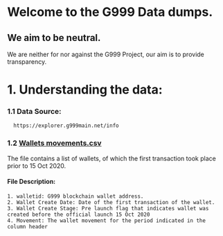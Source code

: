 # Welcome to the G999 Data dumps. 

## We aim to be neutral.
We are neither for nor against the G999 Project, our aim is to provide transparency. 



# 1. Understanding the data:

### 1.1 Data Source:

      https://explorer.g999main.net/info

### 1.2 [Wallets movements.csv](../main/Wallet%20movements.csv)

  The file contains a list of wallets, of which the first transaction took place prior to 15 Oct 2020.

####   File Description:
    1. walletid: G999 blockchain wallet address.  
    2. Wallet Create Date: Date of the first transaction of the wallet.  
    3. Wallet Create Stage: Pre launch flag that indicates wallet was created before the official launch 15 Oct 2020  
    4. Movement: The wallet movement for the period indicated in the column header  
